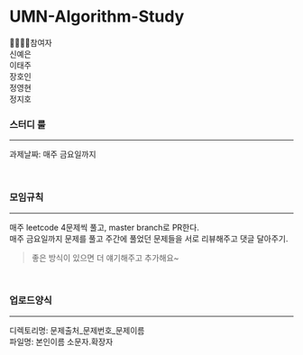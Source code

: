# UMN-Algorithm-Study

👨‍👩‍👧‍👦참여자 <br>
신예은 <br>
이태주 <br>
장호인 <br>
정영현 <br>
정지호 <br>

### 스터디 룰
---
과제날짜: 매주 금요일까지 

<br>

### 모임규칙
---
매주 leetcode 4문제씩 풀고, master branch로 PR한다.
<br>
매주 금요일까지 문제를 풀고 주간에 풀었던 문제들을 서로 리뷰해주고 댓글 달아주기.

> 좋은 방식이 있으면 더 얘기해주고 추가해요~

<br>

### 업로드양식
---
디렉토리명: 문제출처_문제번호_문제이름 <br>
파일명: 본인이름 소문자.확장자
